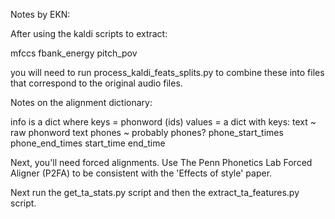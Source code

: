 Notes by EKN:

After using the kaldi scripts to extract:

mfccs
fbank_energy
pitch_pov

you will need to run process_kaldi_feats_splits.py to combine these into files that correspond to the original audio files.

Notes on the alignment dictionary:

info is a dict where
     keys = phonword (ids)
     values = a dict with keys:
     	    text ~ raw phonword text
	    phones ~ probably phones?
	    phone_start_times
	    phone_end_times
	    start_time
	    end_time




Next, you'll need forced alignments. Use The Penn Phonetics Lab Forced Aligner (P2FA) to be consistent with the 'Effects of style' paper.

Next run the get_ta_stats.py script and then the extract_ta_features.py script.